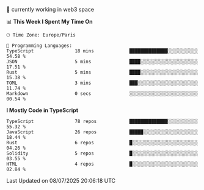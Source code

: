 🔭 currently working in web3 space

<!--START_SECTION:waka-->
📊 **This Week I Spent My Time On** 

```text
🕑︎ Time Zone: Europe/Paris

💬 Programming Languages: 
TypeScript               18 mins             ██████████████░░░░░░░░░░░   54.58 % 
JSON                     5 mins              ████░░░░░░░░░░░░░░░░░░░░░   17.51 % 
Rust                     5 mins              ████░░░░░░░░░░░░░░░░░░░░░   15.38 % 
TOML                     3 mins              ███░░░░░░░░░░░░░░░░░░░░░░   11.74 % 
Markdown                 0 secs              ░░░░░░░░░░░░░░░░░░░░░░░░░   00.54 % 
```

**I Mostly Code in TypeScript** 

```text
TypeScript               78 repos            ██████████████░░░░░░░░░░░   55.32 % 
JavaScript               26 repos            █████░░░░░░░░░░░░░░░░░░░░   18.44 % 
Rust                     6 repos             █░░░░░░░░░░░░░░░░░░░░░░░░   04.26 % 
Solidity                 5 repos             █░░░░░░░░░░░░░░░░░░░░░░░░   03.55 % 
HTML                     4 repos             █░░░░░░░░░░░░░░░░░░░░░░░░   02.84 % 
```




 Last Updated on 08/07/2025 20:06:18 UTC
<!--END_SECTION:waka-->
